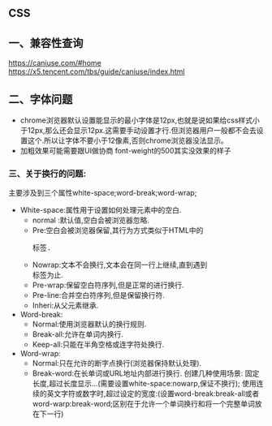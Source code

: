 
## CSS
## 一、兼容性查询
https://caniuse.com/#home
https://x5.tencent.com/tbs/guide/caniuse/index.html
 
## 二、字体问题
 * chrome浏览器默认设置能显示的最小字体是12px,也就是说如果给css样式小于12px,那么还会显示12px.这需要手动设置才行.但浏览器用户一般都不会去设置这个.所以让字体不要小于12像素,否则chrome浏览器没法显示。
 * 加粗效果可能需要跟UI做协商
font-weight的500其实没效果的样子

### 三、关于换行的问题:
主要涉及到三个属性white-space;word-break;word-wrap;
* White-space:属性用于设置如何处理元素中的空白.
  +  normal :默认值,空白会被浏览器忽略.
  +  Pre:空白会被浏览器保留,其行为方式类似于HTML中的<pre>标签.
  +  Nowrap:文本不会换行,文本会在同一行上继续,直到遇到<br>标签为止.
  +  Pre-wrap:保留空白符序列,但是正常的进行换行.
  +  Pre-line:合并空白符序列,但是保留换行符.
  +  Inheri:从父元素继承.
* Word-break:
  + Normal:使用浏览器默认的换行规则.
  + Break-all:允许在单词内换行.
  + Keep-all:只能在半角空格或连字符处换行.
* Word-wrap:
  + Normal:只在允许的断字点换行(浏览器保持默认处理).
  + Break-word:在长单词或URL地址内部进行换行.
创建几种使用场景:
固定长度,超过长度显示...(需要设置white-space:nowarp,保证不换行);
使用连续的英文字符或数字时,超过设定的宽度:(设置word-break:break-all或者word-warp:break-word;区别在于允许一个单词换行和将一个完整单词放在下一行)
